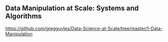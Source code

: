 ## Data Manipulation at Scale: Systems and Algorithms 





https://github.com/gregguyles/Data-Science-at-Scale/tree/master/1-Data-Manipulation